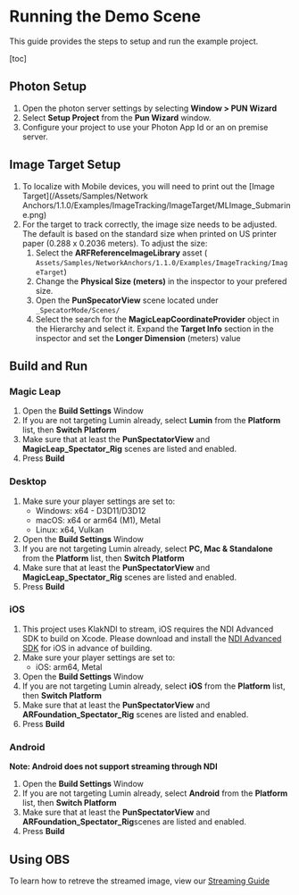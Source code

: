 # Running the Demo Scene

This guide provides the steps to setup and run the example project. 

[toc]


## Photon Setup

1. Open the photon server settings by selecting **Window > PUN Wizard**
2. Select **Setup Project** from the **Pun Wizard** window.
3. Configure your project to use your Photon App Id or an on premise server.

## Image Target Setup

1. To localize with Mobile devices, you will need to print out the [Image Target](/Assets/Samples/Network Anchors/1.1.0/Examples/ImageTracking/ImageTarget/MLImage_Submarine.png)
2. For the target to track correctly, the image size needs to be adjusted. The default is based on the standard size when printed on US printer paper (0.288 x 0.2036 meters). To adjust the size:
    1. Select the **ARFReferenceImageLibrary** asset ( `Assets/Samples/NetworkAnchors/1.1.0/Examples/ImageTracking/ImageTarget`)
    1. Change the **Physical Size (meters)** in the inspector to your prefered size.
    1. Open the **PunSpecatorView** scene located under `_SpecatorMode/Scenes/`
    1. Select the search for the **MagicLeapCoordinateProvider** object in the Hierarchy and select it. Expand the **Target Info** section in the inspector and set the **Longer Dimension** (meters) value

## Build and Run

### Magic Leap
1. Open the **Build Settings** Window
2. If you are not targeting Lumin already, select **Lumin** from the **Platform** list, then **Switch Platform** 
2. Make sure that at least the **PunSpectatorView** and **MagicLeap_Spectator_Rig** scenes are listed and enabled. 
3. Press **Build**

### Desktop
1. Make sure your player settings are set to: 
    * Windows: x64 - D3D11/D3D12
    * macOS: x64 or arm64 (M1), Metal
    * Linux: x64, Vulkan
1. Open the **Build Settings** Window
2. If you are not targeting Lumin already, select **PC, Mac & Standalone** from the **Platform** list, then **Switch Platform** 
2. Make sure that at least the **PunSpectatorView** and **MagicLeap_Spectator_Rig** scenes are listed and enabled. 
3. Press **Build**

### iOS
1. This project uses KlakNDI to stream, iOS requires the  NDI Advanced SDK to build on Xcode. Please download and install the [NDI Advanced SDK](https://www.ndi.tv/sdk/#download) for iOS in advance of building.
1. Make sure your player settings are set to: 
    * iOS: arm64, Metal
1. Open the **Build Settings** Window
2. If you are not targeting Lumin already, select **iOS** from the **Platform** list, then **Switch Platform** 
2. Make sure that at least the **PunSpectatorView** and **ARFoundation_Spectator_Rig** scenes are listed and enabled. 
3. Press **Build**

### Android
**Note: Android does not support streaming through NDI**
1. Open the **Build Settings** Window
2. If you are not targeting Lumin already, select **Android** from the **Platform** list, then **Switch Platform** 
2. Make sure that at least the **PunSpectatorView** and **ARFoundation_Spectator_Rig**scenes are listed and enabled. 
3. Press **Build**


## Using OBS
To learn how to retreve the streamed image, view our [Streaming Guide](./StreamingGuide.md)